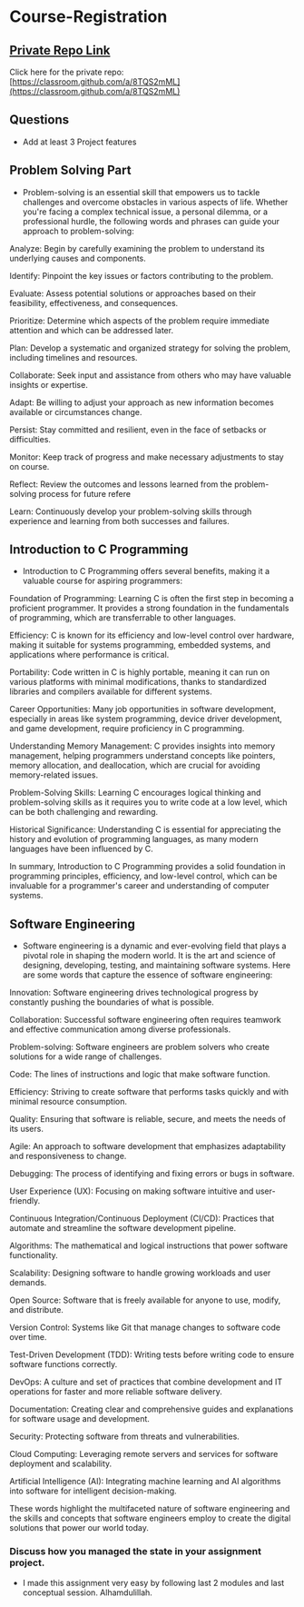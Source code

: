 # Course-Registration

## [ Private Repo Link](https://classroom.github.com/a/8TQS2mML)

Click here for the private repo: [https://classroom.github.com/a/8TQS2mML](https://classroom.github.com/a/8TQS2mML)



##  Questions

- Add at least 3 Project features 
## Problem Solving Part
- Problem-solving is an essential skill that empowers us to tackle challenges and overcome obstacles in various aspects of life. Whether you're facing a complex technical issue, a personal dilemma, or a professional hurdle, the following words and phrases can guide your approach to problem-solving:

Analyze: Begin by carefully examining the problem to understand its underlying causes and components.

Identify: Pinpoint the key issues or factors contributing to the problem.

Evaluate: Assess potential solutions or approaches based on their feasibility, effectiveness, and consequences.


Prioritize: Determine which aspects of the problem require immediate attention and which can be addressed later.

Plan: Develop a systematic and organized strategy for solving the problem, including timelines and resources.

Collaborate: Seek input and assistance from others who may have valuable insights or expertise.

Adapt: Be willing to adjust your approach as new information becomes available or circumstances change.

Persist: Stay committed and resilient, even in the face of setbacks or difficulties.

Monitor: Keep track of progress and make necessary adjustments to stay on course.

Reflect: Review the outcomes and lessons learned from the problem-solving process for future refere

Learn: Continuously develop your problem-solving skills through experience and learning from both successes and failures.

## Introduction to C Programming
- Introduction to C Programming offers several benefits, making it a valuable course for aspiring programmers:

Foundation of Programming: Learning C is often the first step in becoming a proficient programmer. It provides a strong foundation in the fundamentals of programming, which are transferrable to other languages.

Efficiency: C is known for its efficiency and low-level control over hardware, making it suitable for systems programming, embedded systems, and applications where performance is critical.

Portability: Code written in C is highly portable, meaning it can run on various platforms with minimal modifications, thanks to standardized libraries and compilers available for different systems.

Career Opportunities: Many job opportunities in software development, especially in areas like system programming, device driver development, and game development, require proficiency in C programming.

Understanding Memory Management: C provides insights into memory management, helping programmers understand concepts like pointers, memory allocation, and deallocation, which are crucial for avoiding memory-related issues.

Problem-Solving Skills: Learning C encourages logical thinking and problem-solving skills as it requires you to write code at a low level, which can be both challenging and rewarding.


Historical Significance: Understanding C is essential for appreciating the history and evolution of programming languages, as many modern languages have been influenced by C.

In summary, Introduction to C Programming provides a solid foundation in programming principles, efficiency, and low-level control, which can be invaluable for a programmer's career and understanding of computer systems.

## Software Engineering
- Software engineering is a dynamic and ever-evolving field that plays a pivotal role in shaping the modern world. It is the art and science of designing, developing, testing, and maintaining software systems. Here are some words that capture the essence of software engineering:

Innovation: Software engineering drives technological progress by constantly pushing the boundaries of what is possible.

Collaboration: Successful software engineering often requires teamwork and effective communication among diverse professionals.

Problem-solving: Software engineers are problem solvers who create solutions for a wide range of challenges.

Code: The lines of instructions and logic that make software function.

Efficiency: Striving to create software that performs tasks quickly and with minimal resource consumption.

Quality: Ensuring that software is reliable, secure, and meets the needs of its users.

Agile: An approach to software development that emphasizes adaptability and responsiveness to change.

Debugging: The process of identifying and fixing errors or bugs in software.

User Experience (UX): Focusing on making software intuitive and user-friendly.

Continuous Integration/Continuous Deployment (CI/CD): Practices that automate and streamline the software development pipeline.

Algorithms: The mathematical and logical instructions that power software functionality.

Scalability: Designing software to handle growing workloads and user demands.

Open Source: Software that is freely available for anyone to use, modify, and distribute.

Version Control: Systems like Git that manage changes to software code over time.

Test-Driven Development (TDD): Writing tests before writing code to ensure software functions correctly.

DevOps: A culture and set of practices that combine development and IT operations for faster and more reliable software delivery.

Documentation: Creating clear and comprehensive guides and explanations for software usage and development.

Security: Protecting software from threats and vulnerabilities.

Cloud Computing: Leveraging remote servers and services for software deployment and scalability.

Artificial Intelligence (AI): Integrating machine learning and AI algorithms into software for intelligent decision-making.

These words highlight the multifaceted nature of software engineering and the skills and concepts that software engineers employ to create the digital solutions that power our world today.




### Discuss how you managed the state in your assignment project.
- I made this assignment very easy by following last 2 modules and last conceptual session. Alhamdulillah.